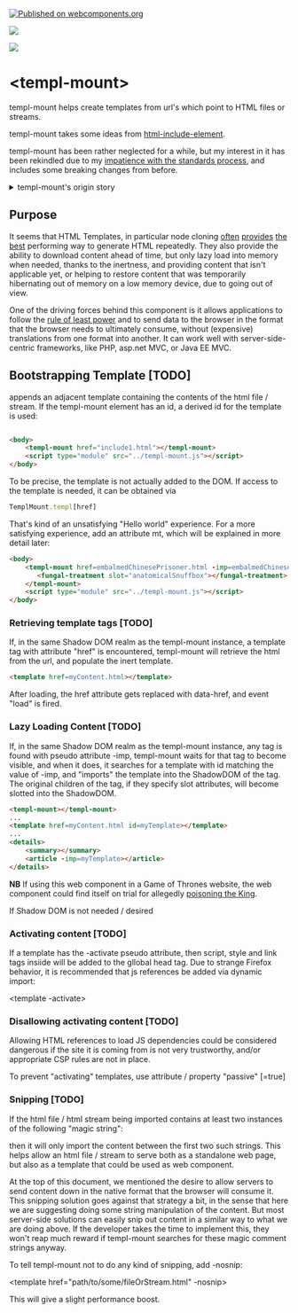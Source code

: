 [![Published on webcomponents.org](https://img.shields.io/badge/webcomponents.org-published-blue.svg)](https://www.webcomponents.org/element/bahrus/templ-mount)

<a href="https://nodei.co/npm/templ-mount/"><img src="https://nodei.co/npm/templ-mount.png"></a>

<img src="http://img.badgesize.io/https://cdn.jsdelivr.net/npm/templ-mount@0.0.46/dist/templ-mount.iife.min.js?compression=gzip">

# \<templ-mount\>

templ-mount helps create templates from url's which point to HTML files or streams.

templ-mount takes some ideas from [html-include-element](https://www.npmjs.com/package/html-include-element).

templ-mount has been rather neglected for a while, but my interest in it has been rekindled due to my [impatience with the standards process](https://www.youtube.com/watch?v=0-Yl6FmV6EE), and includes some breaking changes from before.

<details>
    <summary>templ-mount's origin story</summary>
templ-mount remembers the day its creator first installed a PWA (Flipkart), and was blown away by the liberating effect this could have on web development, allowing developers to cross significant barriers to native functionality.

templ-mount thinks, though, that in order to satisfactorily reach the promised land of true native competitiveness, we will need to find a way of building applications that can scale, while maintaining fidelity to the various commandments set forth by Lighthouse.  A profound cultural shift (or rediscovery of [old techniques](https://www.liquidweb.com/kb/what-is-a-progressive-jpeg/?)  is needed in our thinking about the relationship between the client and the server (and, in fairness, is the focus of many creative ideas at the cutting edges of the developer community).  The ability to import HTML (and other data formats) from the ~~heavens~~ server down to ~~Earth~~ would, in templ-mount's opinion, help with this effort significantly.  Such functionality would best be served by native api's, due to the complexities involved.  In the meantime, templ-mount is wandering the dessert, in search of a surrogate api, (as are many compatriots).

</details>

## Purpose

It seems that HTML Templates, in particular node cloning [often](https://jsperf.com/clonenode-vs-createelement-performance/32) [provides](https://jsperf.com/innerhtml-vs-importnode/6) [the](https://github.com/sophiebits/innerhtml-vs-createelement-vs-clonenode) [best](https://stackoverflow.com/questions/676249/deep-cloning-vs-setting-of-innerhtml-whats-faster) performing way to generate HTML repeatedly.  They also provide the ability to download content ahead of time, but only lazy load into memory when needed, thanks to the inertness, and providing content that isn't applicable yet, or helping to restore content that was temporarily hibernating out of memory on a low memory device, due to going out of view.

One of the driving forces behind this component is it allows applications to follow the [rule of least power](https://en.wikipedia.org/wiki/Rule_of_least_power) and to send data to the browser in the format that the browser needs to ultimately consume, without (expensive) translations from one format into another.  It can work well with server-side-centric frameworks, like PHP, asp.net MVC, or Java EE MVC.

## Bootstrapping Template [TODO]

<templ-mount href=include1.html></templ-mount>

appends an adjacent template containing the contents of the html file / stream.  If the templ-mount element has an id, a derived id for the template is used:

```html

<body>
    <templ-mount href="include1.html"></templ-mount>
    <script type="module" src="../templ-mount.js"></script>
</body>
```

To be precise, the template is not actually added to the DOM.  If access to the template is needed, it can be obtained via

```JavaScript
TemplMount.templ[href]
```

That's kind of an unsatisfying "Hello world" experience.  For a more satisfying experience, add an attribute mt, which will be explained in more detail later:

```html
<body>
    <templ-mount href=embalmedChinesePrisoner.html -imp=embalmedChinesePrisoner.html>
       <fungal-treatment slot="anatomicalSnuffbox"></fungal-treatment>
    </templ-mount>
    <script type="module" src="../templ-mount.js"></script>
</body>
```


### Retrieving template tags [TODO]

If, in the same Shadow DOM realm as the templ-mount instance, a template tag with attribute "href" is encountered, templ-mount will retrieve the html from the url, and populate the inert template.

```html
<template href=myContent.html></template>
```

After loading, the href attribute gets replaced with data-href, and event "load" is fired.

### Lazy Loading Content [TODO]

If, in the same Shadow DOM realm as the templ-mount instance, any tag is found with pseudo attribute -imp, templ-mount waits for that tag to become visible, and when it does, it searches for a template with id matching the value of -imp, and "imports" the template into the ShadowDOM of the tag.  The original children of the tag, if they specify slot attributes, will become slotted into the ShadowDOM.

```html
<templ-mount></templ-mount>
...
<template href=myContent.html id=myTemplate></template>
...
<details>
    <summary></summary>
    <article -imp=myTemplate></article>
</details>
```

**NB** If using this web component in a Game of Thrones website, the web component could find itself on trial for allegedly [poisoning the King](https://discourse.wicg.io/t/proposal-symbol-namespacing-of-attributes/3515/4).

If Shadow DOM is not needed / desired


### Activating content [TODO]

If a template has the -activate pseudo attribute, then script, style and link tags insiide will be added to the gllobal head tag.  Due to strange Firefox behavior, it is recommended that js references be added via dynamic import:

<template -activate>
    <script type=module>
        import('./blah.js');
    </script>
    <style>
        @import url(https://fonts.googleapis.com/css?family=Indie+Flower);
    </style>
</template>

### Disallowing activating content [TODO]

Allowing HTML references to load JS dependencies could be considered dangerous if the site it is coming from is not very trustworthy, and/or appropriate CSP rules are not in place.

To prevent "activating" templates, use attribute / property "passive" [=true]

### Snipping [TODO]

If the html file / html stream being imported contains at least two instances of the following "magic string":

<!---->
then it will only import the content between the first two such strings. This helps allow an html file / stream to serve both as a standalone web page, but also as a template that could be used as web component.

At the top of this document, we mentioned the desire to allow servers to send content down in the native format that the browser will consume it. This snipping solution goes against that strategy a bit, in the sense that here we are suggesting doing some string manipulation of the content. But most server-side solutions can easily snip out content in a similar way to what we are doing above. If the developer takes the time to implement this, they won't reap much reward if templ-mount searches for these magic comment strings anyway.

To tell templ-mount not to do any kind of snipping, add -nosnip:

<template href="path/to/some/fileOrStream.html" -nosnip></template>

This will give a slight performance boost.

